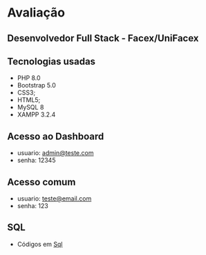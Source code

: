 # Avaliação

## Desenvolvedor Full Stack - Facex/UniFacex

## Tecnologias usadas

* PHP 8.0
* Bootstrap 5.0
* CSS3;
* HTML5;
* MySQL 8
* XAMPP 3.2.4

## Acesso ao Dashboard

* usuario: admin@teste.com
* senha: 12345

## Acesso comum

* usuario: teste@email.com
* senha: 123


## SQL

* Códigos em [Sql](https://github.com/marcilio-freitas27/facex-FullStack/tree/master/sql)